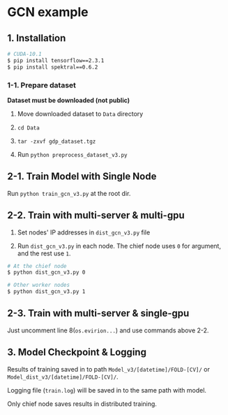 # GCN example

## 1. Installation

```bash
# CUDA-10.1
$ pip install tensorflow==2.3.1
$ pip install spektral==0.6.2
```

### 1-1. Prepare dataset

__Dataset must be downloaded (not public)__

1. Move downloaded dataset to `Data` directory

2. `cd Data`

3. `tar -zxvf gdp_dataset.tgz`

4. Run `python preprocess_dataset_v3.py`

## 2-1. Train Model with Single Node

Run `python train_gcn_v3.py` at the root dir.

## 2-2. Train with multi-server & multi-gpu

1. Set nodes' IP addresses in `dist_gcn_v3.py` file

2. Run `dist_gcn_v3.py` in each node. The chief node uses `0` for argument, and the rest use `1`.

```bash
# At the chief node
$ python dist_gcn_v3.py 0

# Other worker nodes
$ python dist_gcn_v3.py 1
```

## 2-3. Train with multi-server & single-gpu

Just uncomment line 8(`os.evirion...`) and use commands above 2-2.

## 3. Model Checkpoint & Logging

Results of training saved in to path `Model_v3/[datetime]/FOLD-[CV]/` or `Model_dist_v3/[datetime]/FOLD-[CV]/`.

Logging file (`train.log`) will be saved in to the same path with model.

Only chief node saves results in distributed training.
